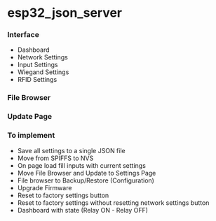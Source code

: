 # esp32_json_server

### Interface

- Dashboard
- Network Settings
- Input Settings
- Wiegand Settings
- RFID Settings

### File Browser

### Update Page

### To implement

- Save all settings to a single JSON file
- Move from SPIFFS to NVS
- On page load fill inputs with current settings
- Move File Browser and Update to Settings Page
- File browser to Backup/Restore (Configuration)
- Upgrade Firmware
- Reset to factory settings button
- Reset to factory settings without resetting network settings button
- Dashboard with state (Relay ON - Relay OFF)